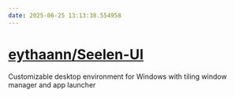 ```yaml
---
date: 2025-06-25 13:13:38.554958
---
```


# [eythaann/Seelen-UI](https://github.com/eythaann/Seelen-UI)

Customizable desktop environment for Windows with tiling window manager and app launcher
